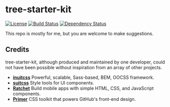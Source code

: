 # tree-starter-kit

[![License](http://img.shields.io/badge/license-MIT-blue.svg?style=flat)](https://github.com/treeframework/tree-starter-kit/blob/master/LICENSE.md)
[![Build Status](https://travis-ci.org/treeframework/tree-starter-kit.svg?branch=master)](https://travis-ci.org/treeframework/tree-starter-kit)
[![Dependency Status](https://gemnasium.com/treeframework/tree-starter-kit.svg)](https://gemnasium.com/treeframework/tree-starter-kit)

This repo is mostly for me, but you are welcome to make suggestions.

## Credits

tree-starter-kit, although produced and maintained by one developer, could not have
been possible without inspiration from an array of other projects.

* **[inuitcss](https://twitter.com/inuitcss)** Powerful, scalable, Sass-based, BEM, OOCSS framework.
* **[suitcss](http://suitcss.github.io/)** Style tools for UI components.
* **[Ratchet](https://github.com/twbs/ratchet)** Build mobile apps with simple HTML, CSS, and JavaScript components.
* **[Primer](http://primercss.io/)** CSS toolkit that powers GitHub's front-end design.
